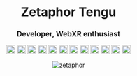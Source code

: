 <h1 align="center">Zetaphor Tengu</h1>
<h3 align="center">Developer, WebXR enthusiast</h3>

<p align="center">
  <img src="https://devicons.github.io/devicon/devicon.git/icons/vuejs/vuejs-original-wordmark.svg" alt="vuejs" width="20" height="20" />
  <img src="https://devicons.github.io/devicon/devicon.git/icons/angularjs/angularjs-original.svg" alt="angularjs" width="20" height="20" />
  <img src="https://devicons.github.io/devicon/devicon.git/icons/html5/html5-original-wordmark.svg" alt="html5" width="20" height="20" />
  <img src="https://devicons.github.io/devicon/devicon.git/icons/css3/css3-original-wordmark.svg" alt="css3" width="20" height="20" />
  <img src="https://devicons.github.io/devicon/devicon.git/icons/javascript/javascript-original.svg" alt="javascript" width="20" height="20" />
  <img src="https://devicons.github.io/devicon/devicon.git/icons/docker/docker-original-wordmark.svg" alt="docker" width="20" height="20" />
  <img src="https://devicons.github.io/devicon/devicon.git/icons/mongodb/mongodb-original-wordmark.svg" alt="mongodb" width="20" height="20" />
  <img src="https://devicons.github.io/devicon/devicon.git/icons/mysql/mysql-original-wordmark.svg" alt="mysql" width="20" height="20" />
  <img src="https://devicons.github.io/devicon/devicon.git/icons/postgresql/postgresql-original-wordmark.svg" alt="postgresql" width="20" height="20"/>  
  <img src="https://devicons.github.io/devicon/devicon.git/icons/redis/redis-original-wordmark.svg" alt="redis" width="20" height="20" />
  <img src="https://devicons.github.io/devicon/devicon.git/icons/php/php-original.svg" alt="php" width="20" height="20" />
  <img src="https://devicons.github.io/devicon/devicon.git/icons/linux/linux-original.svg" alt="linux" width="20" height="20" />
</p>
<p align="center"> <img src="https://github-readme-stats.vercel.app/api?username=zetaphor&show_icons=true" alt="zetaphor" /> </p>
